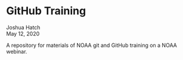 # GitHub Training

Joshua Hatch\
May 12, 2020

A repository for materials of NOAA git and GitHub training on a NOAA webinar.
